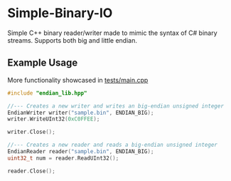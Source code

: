 # Simple-Binary-IO
Simple C++ binary reader/writer made to mimic the syntax of C# binary streams. Supports both big and little endian.

## Example Usage
More functionality showcased in [tests/main.cpp](tests/main.cpp)
```c++
#include "endian_lib.hpp"

//--- Creates a new writer and writes an big-endian unsigned integer
EndianWriter writer("sample.bin", ENDIAN_BIG);
writer.WriteUInt32(0xC0FFEE);

writer.Close();

//--- Creates a new reader and reads a big-endian unsigned integer
EndianReader reader("sample.bin", ENDIAN_BIG);
uint32_t num = reader.ReadUInt32();

reader.Close();
```
